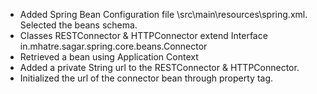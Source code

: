 * Added Spring Bean Configuration file \src\main\resources\spring.xml. Selected the beans schema.
* Classes RESTConnector & HTTPConnector extend Interface in.mhatre.sagar.spring.core.beans.Connector
* Retrieved a bean using Application Context
* Added a private String url to the RESTConnector & HTTPConnector.
* Initialized the url of the connector bean through property tag.

